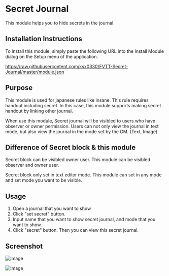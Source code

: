 Secret Journal
=============
This module helps you to hide secrets in the journal.

Installation Instructions
-------------
To install this module, simply paste the following URL into the Install Module
dialog on the Setup menu of the application.

https://raw.githubusercontent.com/ksx0330/FVTT-Secret-Journal/master/module.json


Purpose
-------------
This module is used for japanese rules like insane.
This rule requires handout including secret. 
In this case, this module supports making secret handout by linking other journal.


When use this module, 
Secret journal will be visibled to users who have observer or owner permission.
Users can not only view the journal in text mode, but also view the journal in the mode set by the GM. (Text, Image)


Difference of Secret block & this module
-------------
Secret block can be visibled owner user.
This module can be visibled observer and owner user.


Secret block only set in text editor mode. 
This module can set in any mode and set mode you want to be visible.


Usage
-------------
1. Open a journal that you want to show
2. Click "set secret" button.
3. Input name that you want to show secret journal, and mode that you want to show.
4. Click "secret" button. Then you can view this secret journal.


Screenshot
-------------
![image](https://user-images.githubusercontent.com/15700174/95405501-ec381a00-0952-11eb-99ed-77cb79798040.png)

![image](https://user-images.githubusercontent.com/15700174/95405529-096ce880-0953-11eb-9169-68fb5e4659aa.png)
